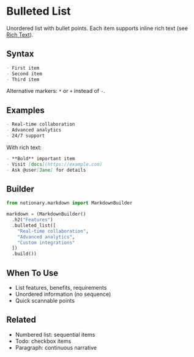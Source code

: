 # Bulleted List

Unordered list with bullet points. Each item supports inline rich text (see [Rich Text](./rich_text.md)).

## Syntax

```markdown
- First item
- Second item
- Third item
```

Alternative markers: `*` or `+` instead of `-`.

## Examples

```markdown
- Real-time collaboration
- Advanced analytics
- 24/7 support
```

With rich text:

```markdown
- **Bold** important item
- Visit [docs](https://example.com)
- Ask @user[Jane] for details
```

## Builder

```python
from notionary.markdown import MarkdownBuilder

markdown = (MarkdownBuilder()
  .h2("Features")
  .bulleted_list([
    "Real-time collaboration",
    "Advanced analytics",
    "Custom integrations"
  ])
  .build())
```

## When To Use

- List features, benefits, requirements
- Unordered information (no sequence)
- Quick scannable points

## Related

- Numbered list: sequential items
- Todo: checkbox items
- Paragraph: continuous narrative
